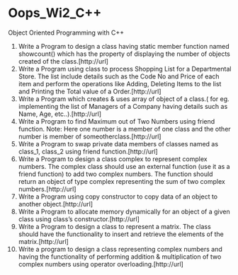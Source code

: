 # Oops_Wi2_C++
Object Oriented Programming with C++

1. Write a Program to design a class having static member function named showcount() which has the property of displaying the number of objects created of the class.[http://url]
2. Write a Program using class to process Shopping List for a Departmental Store. The list include details such as the Code No and Price of each item and perform the operations like Adding, Deleting Items to the list and Printing the Total value of a Order.[http://url]
3. Write a Program which creates & uses array of object of a class.( for eg. implementing the list of Managers of a Company having details such as Name, Age, etc..).[http://url]
4. Write a Program to find Maximum out of Two Numbers using friend function. Note: Here one number is a member of one class and the other number is member of someotherclass.[http://url]
5. Write a Program to swap private data members of classes named as class_1, class_2 using friend function.[http://url]
6. Write a Program to design a class complex to represent complex numbers. The complex class should use an external function (use it as a friend function) to add two complex numbers. The function should return an object of type complex representing the sum of two complex numbers.[http://url]
7. Write a Program using copy constructor to copy data of an object to another object.[http://url]
8. Write a Program to allocate memory dynamically for an object of a given class using class’s constructor.[http://url]
9. Write a Program to design a class to represent a matrix. The class should have the functionality to insert and retrieve the elements of the matrix.[http://url]
10. Write a program to design a class representing complex numbers and having the functionality of performing addition & multiplication of two complex numbers using operator overloading.[http://url]

